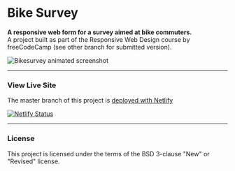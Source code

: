 # Bike Survey

**A responsive web form for a survey aimed at bike commuters.**<br>
A project built as part of the Responsive Web Design course by freeCodeCamp (see other branch for submitted version).

![Bikesurvey animated screenshot](img/bikesurvey.gif)

---

### View Live Site

The master branch of this project is [deployed with Netlify](https://bike-survey.netlify.app/)

[![Netlify Status](https://api.netlify.com/api/v1/badges/24490f9b-0a26-4fa6-8e3d-642c067d747d/deploy-status)](https://app.netlify.com/sites/bike-survey/deploys)

---

### License

This project is licensed under the terms of the BSD 3-clause "New" or "Revised" license.<br>
